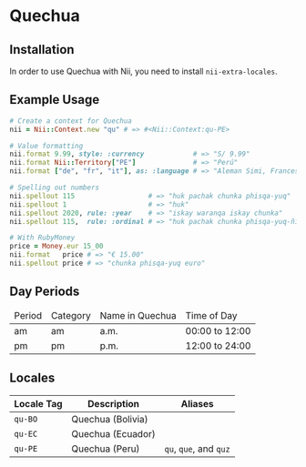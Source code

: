 <!-- This file has been generated. Source: src/docs/languages/_template.md.erb -->

# Quechua

## Installation

In order to use Quechua with Nii, you need to install `nii-extra-locales`.

## Example Usage

``` ruby
# Create a context for Quechua
nii = Nii::Context.new "qu" # => #<Nii::Context:qu-PE>

# Value formatting
nii.format 9.99, style: :currency            # => "S/ 9.99"
nii.format Nii::Territory["PE"]              # => "Perú"
nii.format ["de", "fr", "it"], as: :language # => "Aleman Simi, Frances Simi, Italiano Simi"

# Spelling out numbers
nii.spellout 115                  # => "huk pachak chunka phisqa-yuq"
nii.spellout 1                    # => "huk"
nii.spellout 2020, rule: :year    # => "iskay waranqa iskay chunka"
nii.spellout 115,  rule: :ordinal # => "huk pachak chunka phisqa-yuq-ñiqin"

# With RubyMoney
price = Money.eur 15_00
nii.format   price # => "€ 15.00"
nii.spellout price # => "chunka phisqa-yuq euro"
```

## Day Periods


<table>
  <thead>
    <tr>
      <td>Period</td>
      <td>Category</td>
      <td>Name in Quechua</td>
      <td>Time of Day</td>
    </tr>
  </thead>
  <tbody>
    <tr>
      <td>am</td>
      <td>am</td>
      <td>a.m.</td>
      <td>00:00 to 12:00</td>
    </tr>
    <tr>
      <td>pm</td>
      <td>pm</td>
      <td>p.m.</td>
      <td>12:00 to 24:00</td>
    </tr>
  </tbody>
</table>



## Locales

<table>
  <thead>
    <tr>
      <th>Locale Tag</th>
      <th>Description</th>
      <th>Aliases</th>
    </tr>
  </thead>
  <tbody>
    <tr>
      <td><code>qu-BO</code></td>
      <td>Quechua (Bolivia)</td>
      <td></td>
    </tr>
    <tr>
      <td><code>qu-EC</code></td>
      <td>Quechua (Ecuador)</td>
      <td></td>
    </tr>
    <tr>
      <td><code>qu-PE</code></td>
      <td>Quechua (Peru)</td>
      <td><code>qu</code>, <code>que</code>, and <code>quz</code></td>
    </tr>
  </tbody>
</table>

